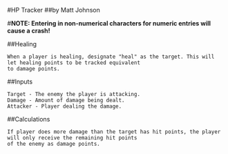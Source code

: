 #HP Tracker
##by Matt Johnson

#**NOTE: Entering in non-numerical characters for numeric entries will cause a crash!**

##Healing

	When a player is healing, designate "heal" as the target. This will let healing points to be tracked equivalent
	to damage points.

##Inputs
	
	Target - The enemy the player is attacking.
	Damage - Amount of damage being dealt.
	Attacker - Player dealing the damage.

##Calculations
	
	If player does more damage than the target has hit points, the player will only receive the remaining hit points
	of the enemy as damage points.